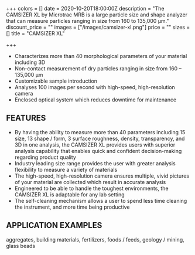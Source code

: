 +++
colors = []
date = 2020-10-20T18:00:00Z
description = "The CAMSIZER XL by Microtrac MRB is a large particle size and shape analyzer that can measure particles ranging in size from 160 to 135,000 µm."
discount_price = ""
images = ["/images/camsizer-xl.png"]
price = ""
sizes = []
title = "CAMSIZER XL"

+++
* Characterizes more than 40 morphological parameters of your material including 3D
* Non-contact measurement of dry particles ranging in size from 160 – 135,000 µm
* Customizable sample introduction
* Analyses 100 images per second with high-speed, high-resolution camera
* Enclosed optical system which reduces downtime for maintenance

## FEATURES

* By having the ability to measure more than 40 parameters including 15 size, 13 shape / form, 3 surface roughness, density, transparency, and 3D in one analysis, the CAMSIZER XL provides users with superior analysis capability that enables quick and confident decision-making regarding product quality
* Industry leading size range provides the user with greater analysis flexibility to measure a variety of materials
* The high-speed, high-resolution camera ensures multiple, vivid pictures of your material are collected which result in accurate analysis
* Engineered to be able to handle the toughest environments, the CAMSIZER XL is adaptable for any lab setting
* The self-cleaning mechanism allows a user to spend less time cleaning the instrument, and more time being productive

## APPLICATION EXAMPLES

aggregates, building materials, fertilizers, foods / feeds, geology / mining, glass beads